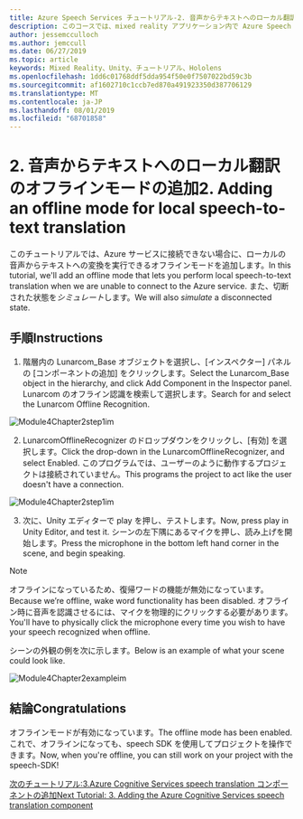 ```yaml
---
title: Azure Speech Services チュートリアル-2. 音声からテキストへのローカル翻訳のオフラインモードの追加
description: このコースでは、mixed reality アプリケーション内で Azure Speech SDK を実装する方法について説明します。
author: jessemcculloch
ms.author: jemccull
ms.date: 06/27/2019
ms.topic: article
keywords: Mixed Reality、Unity、チュートリアル、Hololens
ms.openlocfilehash: 1dd6c01768ddf5dda954f50e0f7507022bd59c3b
ms.sourcegitcommit: af1602710c1ccb7ed870a491923350d387706129
ms.translationtype: MT
ms.contentlocale: ja-JP
ms.lasthandoff: 08/01/2019
ms.locfileid: "68701858"
---
```

# <a name="2-adding-an-offline-mode-for-local-speech-to-text-translation"></a><span data-ttu-id="580cf-105">2. 音声からテキストへのローカル翻訳のオフラインモードの追加</span><span class="sxs-lookup"><span data-stu-id="580cf-105">2. Adding an offline mode for local speech-to-text translation</span></span>

<span data-ttu-id="580cf-106">このチュートリアルでは、Azure サービスに接続できない場合に、ローカルの音声からテキストへの変換を実行できるオフラインモードを追加します。</span><span class="sxs-lookup"><span data-stu-id="580cf-106">In this tutorial, we'll add an offline mode that lets you perform local speech-to-text translation when we are unable to connect to the Azure service.</span></span> <span data-ttu-id="580cf-107">また、切断された状態を*シミュレート*します。</span><span class="sxs-lookup"><span data-stu-id="580cf-107">We will also *simulate* a disconnected state.</span></span>

## <a name="instructions"></a><span data-ttu-id="580cf-108">手順</span><span class="sxs-lookup"><span data-stu-id="580cf-108">Instructions</span></span>

1. <span data-ttu-id="580cf-109">階層内の Lunarcom_Base オブジェクトを選択し、[インスペクター] パネルの [コンポーネントの追加] をクリックします。</span><span class="sxs-lookup"><span data-stu-id="580cf-109">Select the Lunarcom_Base object in the hierarchy, and click Add Component in the Inspector panel.</span></span> <span data-ttu-id="580cf-110">Lunarcom のオフライン認識を検索して選択します。</span><span class="sxs-lookup"><span data-stu-id="580cf-110">Search for and select the Lunarcom Offline Recognition.</span></span>

![Module4Chapter2step1im](images/module4chapter2step1im.PNG)

2. <span data-ttu-id="580cf-112">LunarcomOfflineRecognizer のドロップダウンをクリックし、[有効] を選択します。</span><span class="sxs-lookup"><span data-stu-id="580cf-112">Click the drop-down in the LunarcomOfflineRecognizer, and select Enabled.</span></span> <span data-ttu-id="580cf-113">このプログラムでは、ユーザーのように動作するプロジェクトは接続されていません。</span><span class="sxs-lookup"><span data-stu-id="580cf-113">This programs the project to act like the user doesn't have a connection.</span></span> 

![Module4Chapter2step1im](images/module4chapter2step2im.PNG)

3. <span data-ttu-id="580cf-115">次に、Unity エディターで play を押し、テストします。</span><span class="sxs-lookup"><span data-stu-id="580cf-115">Now, press play in Unity Editor, and test it.</span></span> <span data-ttu-id="580cf-116">シーンの左下隅にあるマイクを押し、読み上げを開始します。</span><span class="sxs-lookup"><span data-stu-id="580cf-116">Press the microphone in the bottom left hand corner in the scene, and begin speaking.</span></span> 

> [!NOTE]
> <span data-ttu-id="580cf-117">オフラインになっているため、復帰ワードの機能が無効になっています。</span><span class="sxs-lookup"><span data-stu-id="580cf-117">Because we’re offline, wake word functionality has been disabled.</span></span> <span data-ttu-id="580cf-118">オフライン時に音声を認識させるには、マイクを物理的にクリックする必要があります。</span><span class="sxs-lookup"><span data-stu-id="580cf-118">You'll have to physically click the microphone every time you wish to have your speech recognized when offline.</span></span> 

<span data-ttu-id="580cf-119">シーンの外観の例を次に示します。</span><span class="sxs-lookup"><span data-stu-id="580cf-119">Below is an example of what your scene could look like.</span></span>

![Module4Chapter2exampleim](images/module4chapter2exampleim.PNG)

## <a name="congratulations"></a><span data-ttu-id="580cf-121">結論</span><span class="sxs-lookup"><span data-stu-id="580cf-121">Congratulations</span></span>

<span data-ttu-id="580cf-122">オフラインモードが有効になっています。</span><span class="sxs-lookup"><span data-stu-id="580cf-122">The offline mode has been enabled.</span></span> <span data-ttu-id="580cf-123">これで、オフラインになっても、speech SDK を使用してプロジェクトを操作できます。</span><span class="sxs-lookup"><span data-stu-id="580cf-123">Now, when you're offline, you can still work on your project with the speech-SDK!</span></span> 


[<span data-ttu-id="580cf-124">次のチュートリアル:3.Azure Cognitive Services speech translation コンポーネントの追加</span><span class="sxs-lookup"><span data-stu-id="580cf-124">Next Tutorial: 3.  Adding the Azure Cognitive Services speech translation component</span></span>](mrlearning-speechSDK-ch3.md)

